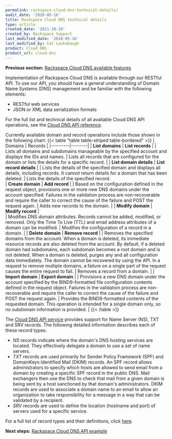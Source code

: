 ```yaml
---
permalink: rackspace-cloud-dns-technical-details/
audit_date: '2018-05-16'
title: Rackspace Cloud DNS technical details
type: article
created_date: '2011-10-19'
created_by: Rackspace Support
last_modified_date: '2018-05-16'
last_modified_by: Cat Lookabaugh
product: Cloud DNS
product_url: cloud-dns
---
```


**Previous section:** [Rackspace Cloud DNS available features](/support/how-to/rackspace-cloud-dns-available-features)

Implementation of Rackspace Cloud DNS is available through our RESTful API. To
use our API, you should have a general understanding of Domain Name Systems (DNS) management
and be familiar with the following elements:

-   RESTful web services
-   JSON or XML data serialization formats

For the full list and technical details of all available Cloud DNS API operations, see the 
[Cloud DNS API reference](https://docs.rackspace.com/docs/cloud-dns/v1/api-reference/).

Currently available domain and record operations include those shown in the following chart:
{{< table "table  table-striped table-bordered" >}}
| Domains  | Records |
|---------|--------|
| <strong>List domains</strong>  | <strong>List records</strong> |
| Lists all domains and subdomains manageable by the specified account and displays the IDs and names.   |   Lists all records that are configured for the domain or lists the details for a specific record.  |
| <strong>List domain details</strong>   | <strong>List record details</strong>  |
| Lists the details of the specified domain and displays all details, including records. It cannot return details for a domain that has been deleted.   |   Lists the details of the specified record.  
| <strong>Create domain</strong> | <strong>Add record</strong> | 
| Based on the configuration defined in the request object, provisions one or more new DNS domains under the account specified. Failures in the validation process are non-recoverable and require the caller to correct the cause of the failure and POST the request again. | Adds new records to the domain. | 
| <strong>Modify domain</strong> | <strong>Modify record</strong> |  
| Modifies DNS domain attributes. Records cannot be added, modified, or removed. Only the Time To Live (TTL) and email address attributes of a domain can be modified. |  Modifies the configuration of a record in a domain. |
| <strong>Delete domain</strong> | <strong>Remove record</strong> |
| Removes the specified domains from the account. When a domain is deleted, its immediate resource records are also deleted from the account. By default, if a deleted domain had subdomains, each subdomain becomes a root domain and is not deleted. When a domain is deleted, purges any and all configuration data immediately. The domain cannot be recovered by using the API. In a request to remove multiple domains, a failure on a single part of the request causes the entire request to fail. | Removes a record from a domain. |
| <strong>Import domain</strong> | <strong>Export domain</strong> |
| Provisions a new DNS domain under the account specified by the BIND9-formatted file configuration contents defined in the request object. Failures in the validation process are non-recoverable and require the caller to correct the cause of the failure and POST the request again. | Provides the BIND9-formatted contents of the requested domain. This operation is intended for a single domain only, so no subdomain information is provided. |
{{< /table >}}

The [Cloud DNS API service](https://docs.rackspace.com/docs/cloud-dns/v1/) provides support for Name Server (NS), TXT and SRV records. The following detailed information describes each of these record types:

-   *NS* records indicate where the domain's DNS hosting
    services are located. They effectively delegate a domain to use a set
    of name servers.
-   *TXT* records are used primarily for Sender Policy Framework (SPF) and 
    DomainKeys Identified Mail (DKIM) records. An SPF record allows administrators to specify
    which hosts are allowed to send email from a domain by creating a
    specific SPF record in the public DNS. Mail exchangers then use
    the DNS to check that mail from a given domain is being sent by a
    host sanctioned by that domain's administrators. DKIM records are used to associate a domain name to
    an email to allow an organization to take responsibility
    for a message in a way that can be validated by a recipient.
-   *SRV* records are used to define the location (hostname and port)
    of servers used for a specific service.

For a full list of record types and their definitions, click
[here](/support/how-to/rackspace-cloud-dns-additional-resources).

**Next steps:** [Rackspace Cloud DNS API example](/support/how-to/rackspace-cloud-dns-api-example)
